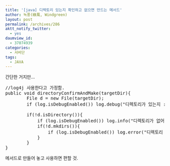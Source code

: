```yaml
---
title: '[java] 디렉토리 있는지 확인하고 없으면 만드는 메서드'
author: 녹풍(綠風, Windgreen)
layout: post
permalink: /archives/286
aktt_notify_twitter:
  - yes
daumview_id:
  - 37074939
categories:
  - 서버단
tags:
  - JAVA
---
```

간단한 거지만&#8230;

<pre class="brush:java">//log4j 사용한다고 가정함.
public void directoryConfirmAndMake(targetDir){
        File d = new File(targetDir);
        if (log.isDebugEnabled()) log.debug("디렉토리가 있는지 : " + d.isDirectory());

        if(!d.isDirectory()){
        	if (log.isDebugEnabled()) log.info("디렉토리가 없어서 만듭니다.");
        	if(!d.mkdirs()){
        		if (log.isDebugEnabled()) log.error("디렉토리 생성 실패. 퍼미션을 확인해야 할 거 같은데...");
        	}
        }
}
</pre>

메서드로 만들어 놓고 사용하면 편할 것.